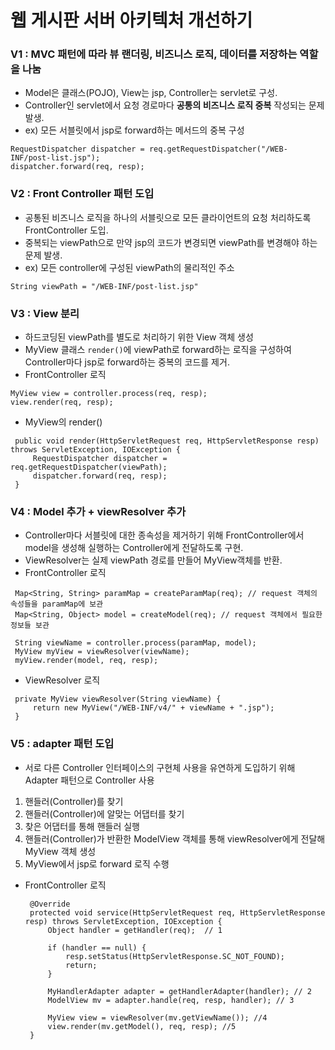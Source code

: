 # 웹 게시판 서버 아키텍처 개선하기

### V1 : MVC 패턴에 따라 뷰 랜더링, 비즈니스 로직, 데이터를 저장하는 역할을 나눔

  * Model은 클래스(POJO), View는 jsp, Controller는 servlet로 구성.
  * Controller인 servlet에서 요청 경로마다 **공통의 비즈니스 로직 중복** 작성되는 문제 발생.
  * ex) 모든 서블릿에서 jsp로 forward하는 메서드의 중복 구성
   ```
   RequestDispatcher dispatcher = req.getRequestDispatcher("/WEB-INF/post-list.jsp");
   dispatcher.forward(req, resp);
   ```

### V2 : Front Controller 패턴 도입
  * 공통된 비즈니스 로직을 하나의 서블릿으로 모든 클라이언트의 요청 처리하도록 FrontController 도입.
  * 중복되는 viewPath으로 만약 jsp의 코드가 변경되면 viewPath를 변경해야 하는 문제 발생.
  * ex) 모든 controller에 구성된 viewPath의 물리적인 주소
   ```
   String viewPath = "/WEB-INF/post-list.jsp"
   ```

### V3 : View 분리
  * 하드코딩된 viewPath를 별도로 처리하기 위한 View 객체 생성
  * MyView 클래스 ```render()```에 viewPath로 forward하는 로직을 구성하여 Controller마다 jsp로 forward하는 중복의 코드를 제거.
  * FrontController 로직
   ```
   MyView view = controller.process(req, resp);
   view.render(req, resp);
   ```
  * MyView의 render()
   ```
    public void render(HttpServletRequest req, HttpServletResponse resp) throws ServletException, IOException {
        RequestDispatcher dispatcher = req.getRequestDispatcher(viewPath);
        dispatcher.forward(req, resp);
    }
   ```

### V4 : Model 추가 + viewResolver 추가
  * Controller마다 서블릿에 대한 종속성을 제거하기 위해 FrontController에서 model을 생성해 실행하는 Controller에게 전달하도록 구현.
  * ViewResolver는 실제 viewPath 경로를 만들어 MyView객체를 반환.
  * FrontController 로직
   ```
    Map<String, String> paramMap = createParamMap(req); // request 객체의 속성들을 paramMap에 보관
    Map<String, Object> model = createModel(req); // request 객체에서 필요한 정보들 보관

    String viewName = controller.process(paramMap, model);
    MyView myView = viewResolver(viewName);
    myView.render(model, req, resp);
   ```
  * ViewResolver 로직
   ```
    private MyView viewResolver(String viewName) {
        return new MyView("/WEB-INF/v4/" + viewName + ".jsp");
    }
   ```

### V5 : adapter 패턴 도입
  * 서로 다른 Controller 인터페이스의 구현체 사용을 유연하게 도입하기 위해 Adapter 패턴으로 Controller 사용
 1. 핸들러(Controller)를 찾기
 2. 핸들러(Controller)에 알맞는 어댑터를 찾기
 3. 찾은 어댑터를 통해 핸들러 실행
 4. 핸들러(Controller)가 반환한 ModelView 객체를 통해 viewResolver에게 전달해 MyView 객체 생성
 5. MyView에서 jsp로 forward 로직 수행
 * FrontController 로직

   ```
    @Override
    protected void service(HttpServletRequest req, HttpServletResponse resp) throws ServletException, IOException {
        Object handler = getHandler(req);  // 1

        if (handler == null) {
            resp.setStatus(HttpServletResponse.SC_NOT_FOUND);
            return;
        }

        MyHandlerAdapter adapter = getHandlerAdapter(handler); // 2
        ModelView mv = adapter.handle(req, resp, handler); // 3

        MyView view = viewResolver(mv.getViewName()); //4
        view.render(mv.getModel(), req, resp); //5
    }
   ```
   
